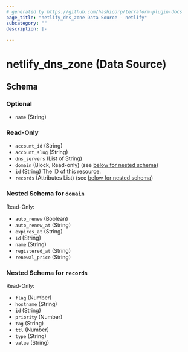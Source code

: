 ```yaml
---
# generated by https://github.com/hashicorp/terraform-plugin-docs
page_title: "netlify_dns_zone Data Source - netlify"
subcategory: ""
description: |-
  
---
```


# netlify_dns_zone (Data Source)





<!-- schema generated by tfplugindocs -->
## Schema

### Optional

- `name` (String)

### Read-Only

- `account_id` (String)
- `account_slug` (String)
- `dns_servers` (List of String)
- `domain` (Block, Read-only) (see [below for nested schema](#nestedblock--domain))
- `id` (String) The ID of this resource.
- `records` (Attributes List) (see [below for nested schema](#nestedatt--records))

<a id="nestedblock--domain"></a>
### Nested Schema for `domain`

Read-Only:

- `auto_renew` (Boolean)
- `auto_renew_at` (String)
- `expires_at` (String)
- `id` (String)
- `name` (String)
- `registered_at` (String)
- `renewal_price` (String)


<a id="nestedatt--records"></a>
### Nested Schema for `records`

Read-Only:

- `flag` (Number)
- `hostname` (String)
- `id` (String)
- `priority` (Number)
- `tag` (String)
- `ttl` (Number)
- `type` (String)
- `value` (String)
